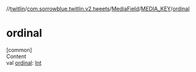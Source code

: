 //[twitlin](../../../index.md)/[com.sorrowblue.twitlin.v2.tweets](../../index.md)/[MediaField](../index.md)/[MEDIA_KEY](index.md)/[ordinal](ordinal.md)



# ordinal  
[common]  
Content  
val [ordinal](ordinal.md): [Int](https://kotlinlang.org/api/latest/jvm/stdlib/kotlin/-int/index.html)  




